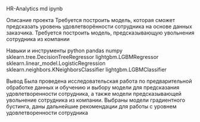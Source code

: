 HR-Analytics
md ipynb

Описание проекта
Требуется построить модель, которая сможет предсказать уровень удовлетворённости сотрудника на основе данных заказчика. 
Требуется построить модель, предсказывающую увольнения сотрудника из компании

Навыки и инструменты
python
pandas
numpy
sklearn.tree.DecisionTreeRegressor
lightgbm.LGBMRegressor
sklearn.linear_model.LogisticRegression
sklearn.neighbors.KNeighborsClassifier
lightgbm.LGBMClassifier

Вывод
Была проведена исследовательская работа по предварительной обработке данных и обучению и выбору модели для предсказания удовлетворенности сотрудника, а также модели предсказывающей увольнение сотрудника из компании. Выбраны модели градиентного бустинга, даны дальнейшие рекомендации для работы с уровнем удовлетворенности сотрудника
